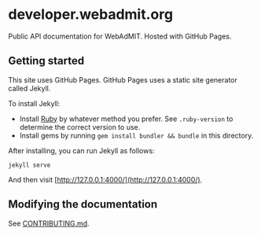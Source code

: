 # developer.webadmit.org

Public API documentation for WebAdMIT.  Hosted with GitHub Pages.

## Getting started

This site uses GitHub Pages.  GitHub Pages uses a static site generator called Jekyll.

To install Jekyll:

  * Install [Ruby](https://www.ruby-lang.org/en/) by whatever method you prefer.  See `.ruby-version` to determine the correct version to use.
  * Install gems by running `gem install bundler && bundle` in this directory.

After installing, you can run Jekyll as follows:

    jekyll serve

And then visit [http://127.0.0.1:4000/](http://127.0.0.1:4000/).

## Modifying the documentation

See [CONTRIBUTING.md](CONTRIBUTING.md).
